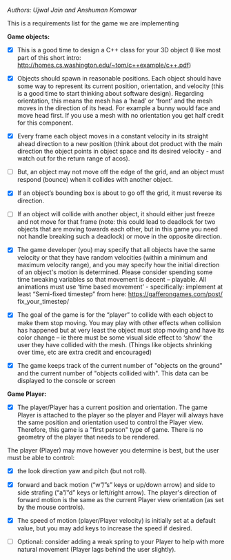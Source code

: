 <i>Authors: Ujwal Jain and Anshuman Komawar</i>

This is a requirements list for the game we are implementing

<b>Game objects:</b>

   - [X] This is a good time to design a C++ class for your 3D object (I like most part of this
   short intro: http://homes.cs.washington.edu/~tom/c++example/c++.pdf)

   - [X] Objects should spawn in reasonable positions.  Each object should have some way to
      represent its current position, orientation, and velocity (this is a good time to start
      thinking about software design).  Regarding orientation, this means the mesh has a
      ‘head’ or ‘front’ and the mesh moves in the direction of its head.  For example a
      bunny would face and move head first.  If you use a mesh with no orientation you
      get half credit for this component.


   - [X] Every frame each object moves in a constant velocity in its straight ahead direction
   to a new position (think about dot product with the main direction the object points in
   object space and its desired velocity - and watch out for the return range of acos).  
   - [ ] But, an object may not move off the edge of the grid, and an object must respond
   (bounce) when it collides with another object.  
   - [X] If an object’s bounding box is about to
   go off the grid, it must reverse its direction.  
   - [ ] If an object will collide with another
   object, it should either just freeze and not move for that frame (note: this could lead to
   deadlock for two objects that are moving towards each other, but in this game you
   need not handle breaking such a deadlock) or move in the opposite direction.  
   - [X] The
   game developer (you) may specify that all objects have the same velocity or that they
   have random velocities (within a minimum and maximum velocity range), and you
   may specify how the initial direction of an object's motion is determined. Please
   consider spending some time tweaking variables so that movement is decent –
   playable.  All animations must use ‘time based movement’ - specifically: implement at
   least “Semi-fixed timestep” from here: https://gafferongames.com/post/
   fix_your_timestep/

   - [X] The goal of the game is for the “player” to collide with each object to make them stop
   moving.  You may play with other effects when collision has happened but at very
   least the object must stop moving and have its color change – ie there must be some
   visual side effect to ‘show’ the user they have collided with the mesh. (Things like
   objects shrinking over time, etc are extra credit and encouraged)
   - [X] The game keeps track of the current number of "objects on the ground" and the
   current number of "objects collided with".  This data can be displayed to the
   console or screen

<b>Game Player:</b>

   - [X] The player/Player has a current position and orientation. The game Player is
   attached to the player so the player and Player will always have the same position
   and orientation used to control the Player view.  Therefore, this game is a "first
   person" type of game.  There is no geometry of the player that needs to be rendered.
   
   The player (Player) may move however you determine is best, but the user must be
   able to control:
   - [X] the look direction yaw and pitch (but not roll).
   
   - [X] forward and back motion (“w”/”s” keys or up/down arrow) and side to side
   strafing (“a”/”d” keys or left/right arrow). The player's direction of forward
   motion is the same as the current Player view orientation (as set by the mouse
   controls).
   
   - [X] The speed of motion (player/Player velocity) is initially set at a default value,
   but you may add keys to increase the speed if desired.
   - [ ] Optional: consider adding a weak spring to your Player to help with more natural
   movement (Player lags behind the user slightly).